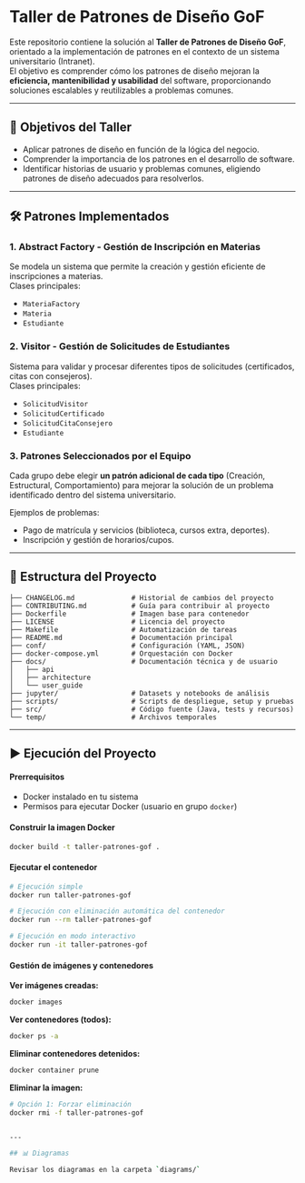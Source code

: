 # Taller de Patrones de Diseño GoF

Este repositorio contiene la solución al **Taller de Patrones de Diseño GoF**, orientado a la implementación de patrones en el contexto de un sistema universitario (Intranet).  
El objetivo es comprender cómo los patrones de diseño mejoran la **eficiencia, mantenibilidad y usabilidad** del software, proporcionando soluciones escalables y reutilizables a problemas comunes.

---

## 📌 Objetivos del Taller

- Aplicar patrones de diseño en función de la lógica del negocio.  
- Comprender la importancia de los patrones en el desarrollo de software.  
- Identificar historias de usuario y problemas comunes, eligiendo patrones de diseño adecuados para resolverlos.  

---

## 🛠️ Patrones Implementados

### 1. Abstract Factory - Gestión de Inscripción en Materias
Se modela un sistema que permite la creación y gestión eficiente de inscripciones a materias.  
Clases principales:
- `MateriaFactory`
- `Materia`
- `Estudiante`

### 2. Visitor - Gestión de Solicitudes de Estudiantes
Sistema para validar y procesar diferentes tipos de solicitudes (certificados, citas con consejeros).  
Clases principales:
- `SolicitudVisitor`
- `SolicitudCertificado`
- `SolicitudCitaConsejero`
- `Estudiante`

### 3. Patrones Seleccionados por el Equipo
Cada grupo debe elegir **un patrón adicional de cada tipo** (Creación, Estructural, Comportamiento) para mejorar la solución de un problema identificado dentro del sistema universitario.  

Ejemplos de problemas:
- Pago de matrícula y servicios (biblioteca, cursos extra, deportes).  
- Inscripción y gestión de horarios/cupos.  

---

## 📂 Estructura del Proyecto

```
├── CHANGELOG.md              # Historial de cambios del proyecto
├── CONTRIBUTING.md           # Guía para contribuir al proyecto
├── Dockerfile                # Imagen base para contenedor
├── LICENSE                   # Licencia del proyecto
├── Makefile                  # Automatización de tareas
├── README.md                 # Documentación principal
├── conf/                     # Configuración (YAML, JSON)
├── docker-compose.yml        # Orquestación con Docker
├── docs/                     # Documentación técnica y de usuario
│   ├── api
│   ├── architecture
│   └── user_guide
├── jupyter/                  # Datasets y notebooks de análisis
├── scripts/                  # Scripts de despliegue, setup y pruebas
├── src/                      # Código fuente (Java, tests y recursos)
└── temp/                     # Archivos temporales
```

---

## ▶️ Ejecución del Proyecto


#### Prerrequisitos
- Docker instalado en tu sistema
- Permisos para ejecutar Docker (usuario en grupo `docker`)

#### Construir la imagen Docker
```bash
docker build -t taller-patrones-gof .
```

#### Ejecutar el contenedor
```bash
# Ejecución simple
docker run taller-patrones-gof

# Ejecución con eliminación automática del contenedor
docker run --rm taller-patrones-gof

# Ejecución en modo interactivo
docker run -it taller-patrones-gof
```

#### Gestión de imágenes y contenedores

**Ver imágenes creadas:**
```bash
docker images
```

**Ver contenedores (todos):**
```bash
docker ps -a
```

**Eliminar contenedores detenidos:**
```bash
docker container prune
```

**Eliminar la imagen:**
```bash
# Opción 1: Forzar eliminación
docker rmi -f taller-patrones-gof


---

## 📊 Diagramas

Revisar los diagramas en la carpeta `diagrams/`
